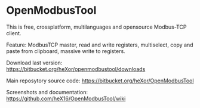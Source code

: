 # OpenModbusTool

This is free, crossplatform, multilanguages and opensource Modbus-TCP client.

Feature: ModbusTCP master, read and write registers, multiselect, copy and paste from clipboard, massive write to registers.

Download last version: https://bitbucket.org/heXor/openmodbustool/downloads

Main reposytory source code: https://bitbucket.org/heXor/OpenModbusTool

Screenshots and documentation: https://github.com/heX16/OpenModbusTool/wiki


